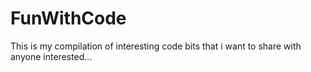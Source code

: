 # FunWithCode

This is my compilation of interesting code bits that i want to share with anyone interested...
